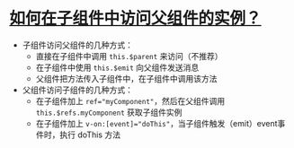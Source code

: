 # [如何在子组件中访问父组件的实例？](https://github.com/haizlin/fe-interview/issues/477)

- 子组件访问父组件的几种方式：
  - 直接在子组件中调用 `this.$parent` 来访问（不推荐）
  - 在子组件中使用 `this.$emit` 向父组件发送消息
  - 父组件把方法传入子组件中，在子组件中调用该方法
- 父组件访问子组件的几种方式：
  - 在子组件加上 `ref="myComponent"`，然后在父组件调用 `this.$refs.myComponent` 获取子组件实例
  - 在子组件加上 `v-on:[event]="doThis"`，当子组件触发（emit）event事件时，执行 doThis 方法
